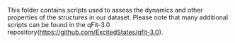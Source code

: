 This folder contains scripts used to assess the dynamics and other properties of the structures in our dataset. Please note that many additional scripts can be found in the qFit-3.0 repository(https://github.com/ExcitedStates/qfit-3.0). 

